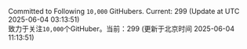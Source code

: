 Committed to Following `10,000` GitHubers. Current: <!-- FOLLOWING_COUNT -->299<!-- FOLLOWING_COUNT --> (Update at UTC <!-- LAST_UPDATED -->2025-06-04 03:13:51<!-- LAST_UPDATED -->)<br>
致力于关注`10,000`个GitHuber。当前：<!-- FOLLOWING_COUNT -->299<!-- FOLLOWING_COUNT --> (更新于北京时间 <!-- LAST_UPDATED_CST -->2025-06-04 11:13:51<!-- LAST_UPDATED_CST -->)

